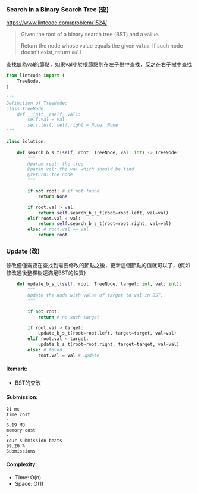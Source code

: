 ### Search in a Binary Search Tree (查)
https://www.lintcode.com/problem/1524/
>Given the root of a binary search tree (BST) and a `value`.
>
>Return the node whose value equals the given `value`. If such node doesn't exist, return `null`.

查找值為val的節點，如果val小於根節點則在左子樹中查找，反之在右子樹中查找
```python
from lintcode import (
    TreeNode,
)

"""
Definition of TreeNode:
class TreeNode:
    def __init__(self, val):
        self.val = val
        self.left, self.right = None, None
"""

class Solution:
    
    def search_b_s_t(self, root: TreeNode, val: int) -> TreeNode:
        """
        @param root: the tree
        @param val: the val which should be find
        @return: the node
        """

        if not root: # if not found
            return None

        if root.val > val:
            return self.search_b_s_t(root=root.left, val=val)
        elif root.val < val:
            return self.search_b_s_t(root=root.right, val=val)
        else: # root.val == val
            return root
```
### Update (改)
修改僅僅需要在查找到需要修改的節點之後，更新這個節點的值就可以了，(假如修改過後整棵樹還滿足BST的性質)
```python
    def update_b_s_t(self, root: TreeNode, target: int, val: int):
        """
        Update the node with value of target to val in BST.
        """

        if not root:
            return # no such target

        if root.val > target:
            update_b_s_t(root=root.left, target=target, val=val)
        elif root.val < target:
            update_b_s_t(root=root.right, target=target, val=val)
        else: # found
            root.val = val # update
```
#### Remark:
- BST的查改
#### Submission:
```
81 ms
time cost
·
6.19 MB
memory cost
·
Your submission beats
99.20 %
Submissions
```
#### Complexity:
- Time: O(n)
- Space: O(1)
